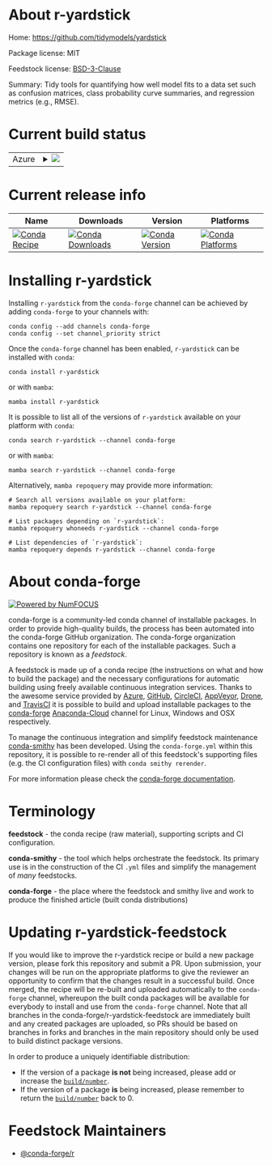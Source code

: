 About r-yardstick
=================

Home: https://github.com/tidymodels/yardstick

Package license: MIT

Feedstock license: [BSD-3-Clause](https://github.com/conda-forge/r-yardstick-feedstock/blob/main/LICENSE.txt)

Summary: Tidy tools for quantifying how well model fits to a data set such as confusion matrices, class probability curve summaries, and regression metrics (e.g., RMSE).

Current build status
====================


<table>
    
  <tr>
    <td>Azure</td>
    <td>
      <details>
        <summary>
          <a href="https://dev.azure.com/conda-forge/feedstock-builds/_build/latest?definitionId=1817&branchName=main">
            <img src="https://dev.azure.com/conda-forge/feedstock-builds/_apis/build/status/r-yardstick-feedstock?branchName=main">
          </a>
        </summary>
        <table>
          <thead><tr><th>Variant</th><th>Status</th></tr></thead>
          <tbody><tr>
              <td>linux_64_r_base4.0</td>
              <td>
                <a href="https://dev.azure.com/conda-forge/feedstock-builds/_build/latest?definitionId=1817&branchName=main">
                  <img src="https://dev.azure.com/conda-forge/feedstock-builds/_apis/build/status/r-yardstick-feedstock?branchName=main&jobName=linux&configuration=linux_64_r_base4.0" alt="variant">
                </a>
              </td>
            </tr><tr>
              <td>linux_64_r_base4.1</td>
              <td>
                <a href="https://dev.azure.com/conda-forge/feedstock-builds/_build/latest?definitionId=1817&branchName=main">
                  <img src="https://dev.azure.com/conda-forge/feedstock-builds/_apis/build/status/r-yardstick-feedstock?branchName=main&jobName=linux&configuration=linux_64_r_base4.1" alt="variant">
                </a>
              </td>
            </tr><tr>
              <td>osx_64_r_base4.0</td>
              <td>
                <a href="https://dev.azure.com/conda-forge/feedstock-builds/_build/latest?definitionId=1817&branchName=main">
                  <img src="https://dev.azure.com/conda-forge/feedstock-builds/_apis/build/status/r-yardstick-feedstock?branchName=main&jobName=osx&configuration=osx_64_r_base4.0" alt="variant">
                </a>
              </td>
            </tr><tr>
              <td>osx_64_r_base4.1</td>
              <td>
                <a href="https://dev.azure.com/conda-forge/feedstock-builds/_build/latest?definitionId=1817&branchName=main">
                  <img src="https://dev.azure.com/conda-forge/feedstock-builds/_apis/build/status/r-yardstick-feedstock?branchName=main&jobName=osx&configuration=osx_64_r_base4.1" alt="variant">
                </a>
              </td>
            </tr><tr>
              <td>win_64_r_base4.0</td>
              <td>
                <a href="https://dev.azure.com/conda-forge/feedstock-builds/_build/latest?definitionId=1817&branchName=main">
                  <img src="https://dev.azure.com/conda-forge/feedstock-builds/_apis/build/status/r-yardstick-feedstock?branchName=main&jobName=win&configuration=win_64_r_base4.0" alt="variant">
                </a>
              </td>
            </tr><tr>
              <td>win_64_r_base4.1</td>
              <td>
                <a href="https://dev.azure.com/conda-forge/feedstock-builds/_build/latest?definitionId=1817&branchName=main">
                  <img src="https://dev.azure.com/conda-forge/feedstock-builds/_apis/build/status/r-yardstick-feedstock?branchName=main&jobName=win&configuration=win_64_r_base4.1" alt="variant">
                </a>
              </td>
            </tr>
          </tbody>
        </table>
      </details>
    </td>
  </tr>
</table>

Current release info
====================

| Name | Downloads | Version | Platforms |
| --- | --- | --- | --- |
| [![Conda Recipe](https://img.shields.io/badge/recipe-r--yardstick-green.svg)](https://anaconda.org/conda-forge/r-yardstick) | [![Conda Downloads](https://img.shields.io/conda/dn/conda-forge/r-yardstick.svg)](https://anaconda.org/conda-forge/r-yardstick) | [![Conda Version](https://img.shields.io/conda/vn/conda-forge/r-yardstick.svg)](https://anaconda.org/conda-forge/r-yardstick) | [![Conda Platforms](https://img.shields.io/conda/pn/conda-forge/r-yardstick.svg)](https://anaconda.org/conda-forge/r-yardstick) |

Installing r-yardstick
======================

Installing `r-yardstick` from the `conda-forge` channel can be achieved by adding `conda-forge` to your channels with:

```
conda config --add channels conda-forge
conda config --set channel_priority strict
```

Once the `conda-forge` channel has been enabled, `r-yardstick` can be installed with `conda`:

```
conda install r-yardstick
```

or with `mamba`:

```
mamba install r-yardstick
```

It is possible to list all of the versions of `r-yardstick` available on your platform with `conda`:

```
conda search r-yardstick --channel conda-forge
```

or with `mamba`:

```
mamba search r-yardstick --channel conda-forge
```

Alternatively, `mamba repoquery` may provide more information:

```
# Search all versions available on your platform:
mamba repoquery search r-yardstick --channel conda-forge

# List packages depending on `r-yardstick`:
mamba repoquery whoneeds r-yardstick --channel conda-forge

# List dependencies of `r-yardstick`:
mamba repoquery depends r-yardstick --channel conda-forge
```


About conda-forge
=================

[![Powered by
NumFOCUS](https://img.shields.io/badge/powered%20by-NumFOCUS-orange.svg?style=flat&colorA=E1523D&colorB=007D8A)](https://numfocus.org)

conda-forge is a community-led conda channel of installable packages.
In order to provide high-quality builds, the process has been automated into the
conda-forge GitHub organization. The conda-forge organization contains one repository
for each of the installable packages. Such a repository is known as a *feedstock*.

A feedstock is made up of a conda recipe (the instructions on what and how to build
the package) and the necessary configurations for automatic building using freely
available continuous integration services. Thanks to the awesome service provided by
[Azure](https://azure.microsoft.com/en-us/services/devops/), [GitHub](https://github.com/),
[CircleCI](https://circleci.com/), [AppVeyor](https://www.appveyor.com/),
[Drone](https://cloud.drone.io/welcome), and [TravisCI](https://travis-ci.com/)
it is possible to build and upload installable packages to the
[conda-forge](https://anaconda.org/conda-forge) [Anaconda-Cloud](https://anaconda.org/)
channel for Linux, Windows and OSX respectively.

To manage the continuous integration and simplify feedstock maintenance
[conda-smithy](https://github.com/conda-forge/conda-smithy) has been developed.
Using the ``conda-forge.yml`` within this repository, it is possible to re-render all of
this feedstock's supporting files (e.g. the CI configuration files) with ``conda smithy rerender``.

For more information please check the [conda-forge documentation](https://conda-forge.org/docs/).

Terminology
===========

**feedstock** - the conda recipe (raw material), supporting scripts and CI configuration.

**conda-smithy** - the tool which helps orchestrate the feedstock.
                   Its primary use is in the construction of the CI ``.yml`` files
                   and simplify the management of *many* feedstocks.

**conda-forge** - the place where the feedstock and smithy live and work to
                  produce the finished article (built conda distributions)


Updating r-yardstick-feedstock
==============================

If you would like to improve the r-yardstick recipe or build a new
package version, please fork this repository and submit a PR. Upon submission,
your changes will be run on the appropriate platforms to give the reviewer an
opportunity to confirm that the changes result in a successful build. Once
merged, the recipe will be re-built and uploaded automatically to the
`conda-forge` channel, whereupon the built conda packages will be available for
everybody to install and use from the `conda-forge` channel.
Note that all branches in the conda-forge/r-yardstick-feedstock are
immediately built and any created packages are uploaded, so PRs should be based
on branches in forks and branches in the main repository should only be used to
build distinct package versions.

In order to produce a uniquely identifiable distribution:
 * If the version of a package **is not** being increased, please add or increase
   the [``build/number``](https://docs.conda.io/projects/conda-build/en/latest/resources/define-metadata.html#build-number-and-string).
 * If the version of a package **is** being increased, please remember to return
   the [``build/number``](https://docs.conda.io/projects/conda-build/en/latest/resources/define-metadata.html#build-number-and-string)
   back to 0.

Feedstock Maintainers
=====================

* [@conda-forge/r](https://github.com/conda-forge/r/)

